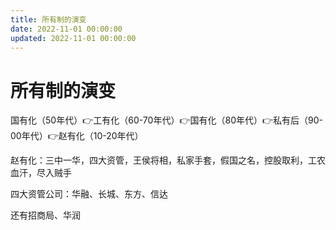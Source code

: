 ```yaml
---
title: 所有制的演变
date: 2022-11-01 00:00:00
updated: 2022-11-01 00:00:00
---
```


# 所有制的演变
国有化（50年代）👉工有化（60-70年代）👉国有化（80年代）👉私有后（90-00年代）👉赵有化（10-20年代）

赵有化：三中一华，四大资管，王侯将相，私家手套，假国之名，控股取利，工农血汗，尽入贼手

四大资管公司：华融、长城、东方、信达

还有招商局、华润
